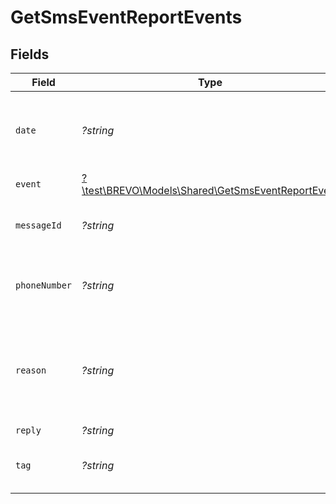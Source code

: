 # GetSmsEventReportEvents


## Fields

| Field                                                                                                              | Type                                                                                                               | Required                                                                                                           | Description                                                                                                        | Example                                                                                                            |
| ------------------------------------------------------------------------------------------------------------------ | ------------------------------------------------------------------------------------------------------------------ | ------------------------------------------------------------------------------------------------------------------ | ------------------------------------------------------------------------------------------------------------------ | ------------------------------------------------------------------------------------------------------------------ |
| `date`                                                                                                             | *?string*                                                                                                          | :heavy_minus_sign:                                                                                                 | UTC date-time on which the event has been generated                                                                | 2017-03-12 12:30:00 +0000 UTC                                                                                      |
| `event`                                                                                                            | [?\test\BREVO\Models\Shared\GetSmsEventReportEvent](../../Models/Shared/GetSmsEventReportEvent.md)                 | :heavy_minus_sign:                                                                                                 | Event which occurred                                                                                               | accepted                                                                                                           |
| `messageId`                                                                                                        | *?string*                                                                                                          | :heavy_minus_sign:                                                                                                 | Message ID which generated the event                                                                               | 1472640582425378                                                                                                   |
| `phoneNumber`                                                                                                      | *?string*                                                                                                          | :heavy_minus_sign:                                                                                                 | Phone number which has generated the event                                                                         | 00189001094                                                                                                        |
| `reason`                                                                                                           | *?string*                                                                                                          | :heavy_minus_sign:                                                                                                 | Reason of bounce (only available if the event is hardbounce or softbounce)                                         | Message is undeliverable due to an incorrect / invalid / blacklisted / permanently barred MSISDN for this operator |
| `reply`                                                                                                            | *?string*                                                                                                          | :heavy_minus_sign:                                                                                                 | N/A                                                                                                                |                                                                                                                    |
| `tag`                                                                                                              | *?string*                                                                                                          | :heavy_minus_sign:                                                                                                 | Tag of the SMS which generated the event                                                                           | CabWaiting                                                                                                         |